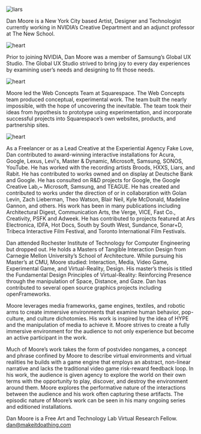 ![liars](images/liars.gif)

Dan Moore is a New York City based Artist,  Designer and Technologist currently working in NVIDIA’s Creative Department and an adjunct professor at The New School.  

![heart](images/heart.gif)

Prior to joining NVIDIA,  Dan Moore was a member of Samsung’s Global UX Studio.  The Global UX Studio strived to bring joy to every day experiences by examining user’s needs and designing to fit those needs. 

![heart](images/bird.gif)

Moore led the Web Concepts Team at Squarespace. The Web Concepts team produced conceptual, experimental work. The team built the nearly impossible, with the hope of uncovering the inevitable. The team took their ideas from hypothesis to prototype using experimentation, and incorporate successful projects into Squarespace’s own websites, products, and partnership sites.  

![heart](images/justaline.gif)

As a Freelancer or as a Lead Creative at the Experiential Agency Fake Love, Dan contributed to award-winning interactive installations for Acura, Google,  Lexus, Levi's, Master & Dynamic, Microsoft, Samsung, SONOS, YouTube.  He has worked with the recording artists Broods, HXXS, Liars, and Rabit.  He has contributed to works owned and on display at Deutsche Bank and Google.  He has consulted on R&D projects for Google, the Google Creative Lab,~ Microsoft, Samsung, and TEAGUE.  He has created and contributed to works under the direction of or in collaboration with Golan Levin, Zach Lieberman, Theo Watson, Blair Neil, Kyle McDonald, Madeline Gannon, and others.  His work has been in many publications including Architectural Digest, Communication Arts, the Verge, VICE,  Fast Co., Creativity, PSFK and Adweek.  He has contributed to projects featured at Ars Electronica, IDFA, Hot Docs, South by South West, Sundance,  Sonar+D, Tribeca Interactive Film Festival, and Toronto International Film Festivals.

Dan attended Rochester Institute of Technology for Computer Engineering but dropped out.  He holds a Masters of Tangible Interaction Design from Carnegie Mellon University’s School of Architecture.  While pursuing his Master’s at CMU, Moore studied: Interaction, Media, Video Game, Experimental Game, and Virtual-Reality, Design.  His master’s thesis is titled the Fundamental Design Principles of Virtual-Reality: Reinforcing Presence through the manipulation of Space, Distance, and Gaze.  Dan has contributed to several open source graphics projects including openFrameworks.  

Moore leverages media frameworks, game engines, textiles, and robotic arms to create immersive environments that examine human behavior, pop-culture, and culture dichotomies. His work is inspired by the idea of HYPE and the manipulation of media to achieve it. Moore strives to create a fully immersive environment for the audience to not only experience but become an active participant in the work. 

Much of Moore’s work takes the form of postvideo nongames, a concept and phrase confined by Moore to describe virtual environments and virtual realities he builds with a game engine that employs an abstract, non-linear narrative and lacks the traditional video game risk-reward feedback loop.  In his work, the audience is given agency to explore the world on their own terms with the opportunity to play, discover, and destroy the environment around them.  Moore explores the performative nature of the interactions between the audience and his work often capturing these artifacts. The episodic nature of Moore’s work can be seen in his many ongoing series and editioned installations.

Dan Moore is a Free Art and Technology Lab Virtual Research Fellow.
dan@makeitdoathing.com



